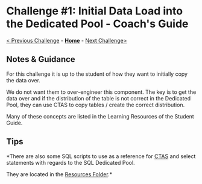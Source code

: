 # Challenge #1: Initial Data Load into the Dedicated Pool - Coach's Guide

[< Previous Challenge](Solution-00.md) - **[Home](README.md)** - [Next Challenge>](./Solution-02.md)

## Notes & Guidance
For this challenge it is up to the student of how they want to initially copy the data over.

We do not want them to over-engineer this component.  The key is to get the data over and if the distribution of the table is not correct in the Dedicated Pool, they can use CTAS to copy tables / create the correct distribution.  

Many of these concepts are listed in the Learning Resources of the Student Guide.

## Tips

*There are also some SQL scripts to use as a reference for [CTAS](https://docs.microsoft.com/en-us/azure/synapse-analytics/sql-data-warehouse/sql-data-warehouse-develop-ctas) and select statements with regards to the SQL Dedicated Pool.  

They are located in the [Resources Folder](../Student/Resources).*